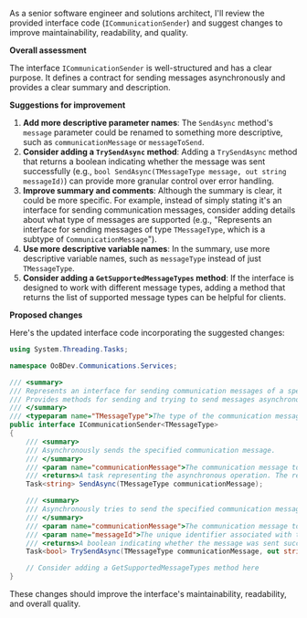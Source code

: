As a senior software engineer and solutions architect, I'll review the provided interface code (`ICommunicationSender`) and suggest changes to improve maintainability, readability, and quality.

**Overall assessment**

The interface `ICommunicationSender` is well-structured and has a clear purpose. It defines a contract for sending messages asynchronously and provides a clear summary and description.

**Suggestions for improvement**

1. **Add more descriptive parameter names**: The `SendAsync` method's `message` parameter could be renamed to something more descriptive, such as `communicationMessage` or `messageToSend`.
2. **Consider adding a `TrySendAsync` method**: Adding a `TrySendAsync` method that returns a boolean indicating whether the message was sent successfully (e.g., `bool SendAsync(TMessageType message, out string messageId)`) can provide more granular control over error handling.
3. **Improve summary and comments**: Although the summary is clear, it could be more specific. For example, instead of simply stating it's an interface for sending communication messages, consider adding details about what type of messages are supported (e.g., "Represents an interface for sending messages of type `TMessageType`, which is a subtype of `CommunicationMessage`").
4. **Use more descriptive variable names**: In the summary, use more descriptive variable names, such as `messageType` instead of just `TMessageType`.
5. **Consider adding a `GetSupportedMessageTypes` method**: If the interface is designed to work with different message types, adding a method that returns the list of supported message types can be helpful for clients.

**Proposed changes**

Here's the updated interface code incorporating the suggested changes:
```csharp
using System.Threading.Tasks;

namespace OoBDev.Communications.Services;

/// <summary>
/// Represents an interface for sending communication messages of a specified type.
/// Provides methods for sending and trying to send messages asynchronously.
/// </summary>
/// <typeparam name="TMessageType">The type of the communication message, which is a subtype of `CommunicationMessage`.</typeparam>
public interface ICommunicationSender<TMessageType>
{
    /// <summary>
    /// Asynchronously sends the specified communication message.
    /// </summary>
    /// <param name="communicationMessage">The communication message to send.</param>
    /// <returns>A task representing the asynchronous operation. The result is the unique identifier associated with the sent message.</returns>
    Task<string> SendAsync(TMessageType communicationMessage);

    /// <summary>
    /// Asynchronously tries to send the specified communication message.
    /// </summary>
    /// <param name="communicationMessage">The communication message to send.</param>
    /// <param name="messageId">The unique identifier associated with the sent message, or null if the send operation failed.</param>
    /// <returns>A boolean indicating whether the message was sent successfully.</returns>
    Task<bool> TrySendAsync(TMessageType communicationMessage, out string messageId);

    // Consider adding a GetSupportedMessageTypes method here
}
```
These changes should improve the interface's maintainability, readability, and overall quality.